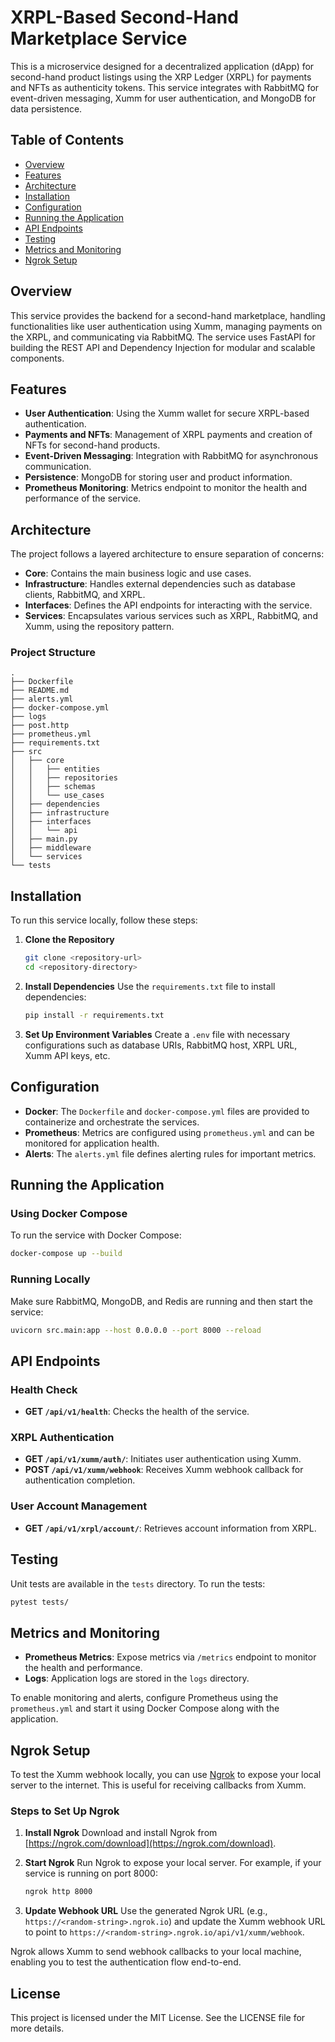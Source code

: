 # XRPL-Based Second-Hand Marketplace Service

This is a microservice designed for a decentralized application (dApp) for second-hand product listings using the XRP Ledger (XRPL) for payments and NFTs as authenticity tokens. This service integrates with RabbitMQ for event-driven messaging, Xumm for user authentication, and MongoDB for data persistence.

## Table of Contents
- [Overview](#overview)
- [Features](#features)
- [Architecture](#architecture)
- [Installation](#installation)
- [Configuration](#configuration)
- [Running the Application](#running-the-application)
- [API Endpoints](#api-endpoints)
- [Testing](#testing)
- [Metrics and Monitoring](#metrics-and-monitoring)
- [Ngrok Setup](#ngrok-setup)

## Overview

This service provides the backend for a second-hand marketplace, handling functionalities like user authentication using Xumm, managing payments on the XRPL, and communicating via RabbitMQ. The service uses FastAPI for building the REST API and Dependency Injection for modular and scalable components.

## Features
- **User Authentication**: Using the Xumm wallet for secure XRPL-based authentication.
- **Payments and NFTs**: Management of XRPL payments and creation of NFTs for second-hand products.
- **Event-Driven Messaging**: Integration with RabbitMQ for asynchronous communication.
- **Persistence**: MongoDB for storing user and product information.
- **Prometheus Monitoring**: Metrics endpoint to monitor the health and performance of the service.

## Architecture

The project follows a layered architecture to ensure separation of concerns:
- **Core**: Contains the main business logic and use cases.
- **Infrastructure**: Handles external dependencies such as database clients, RabbitMQ, and XRPL.
- **Interfaces**: Defines the API endpoints for interacting with the service.
- **Services**: Encapsulates various services such as XRPL, RabbitMQ, and Xumm, using the repository pattern.

### Project Structure
```
.
├── Dockerfile
├── README.md
├── alerts.yml
├── docker-compose.yml
├── logs
├── post.http
├── prometheus.yml
├── requirements.txt
├── src
│   ├── core
│   │   ├── entities
│   │   ├── repositories
│   │   ├── schemas
│   │   └── use_cases
│   ├── dependencies
│   ├── infrastructure
│   ├── interfaces
│   │   └── api
│   ├── main.py
│   ├── middleware
│   └── services
└── tests
```

## Installation

To run this service locally, follow these steps:

1. **Clone the Repository**
   ```sh
   git clone <repository-url>
   cd <repository-directory>
   ```

2. **Install Dependencies**
   Use the `requirements.txt` file to install dependencies:
   ```sh
   pip install -r requirements.txt
   ```

3. **Set Up Environment Variables**
   Create a `.env` file with necessary configurations such as database URIs, RabbitMQ host, XRPL URL, Xumm API keys, etc.

## Configuration

- **Docker**: The `Dockerfile` and `docker-compose.yml` files are provided to containerize and orchestrate the services.
- **Prometheus**: Metrics are configured using `prometheus.yml` and can be monitored for application health.
- **Alerts**: The `alerts.yml` file defines alerting rules for important metrics.

## Running the Application

### Using Docker Compose
To run the service with Docker Compose:
```sh
docker-compose up --build
```

### Running Locally
Make sure RabbitMQ, MongoDB, and Redis are running and then start the service:
```sh
uvicorn src.main:app --host 0.0.0.0 --port 8000 --reload
```

## API Endpoints

### Health Check
- **GET `/api/v1/health`**: Checks the health of the service.

### XRPL Authentication
- **GET `/api/v1/xumm/auth/`**: Initiates user authentication using Xumm.
- **POST `/api/v1/xumm/webhook`**: Receives Xumm webhook callback for authentication completion.

### User Account Management
- **GET `/api/v1/xrpl/account/`**: Retrieves account information from XRPL.

## Testing

Unit tests are available in the `tests` directory. To run the tests:
```sh
pytest tests/
```

## Metrics and Monitoring
- **Prometheus Metrics**: Expose metrics via `/metrics` endpoint to monitor the health and performance.
- **Logs**: Application logs are stored in the `logs` directory.

To enable monitoring and alerts, configure Prometheus using the `prometheus.yml` and start it using Docker Compose along with the application.

## Ngrok Setup

To test the Xumm webhook locally, you can use [Ngrok](https://ngrok.com/) to expose your local server to the internet. This is useful for receiving callbacks from Xumm.

### Steps to Set Up Ngrok

1. **Install Ngrok**
   Download and install Ngrok from [https://ngrok.com/download](https://ngrok.com/download).

2. **Start Ngrok**
   Run Ngrok to expose your local server. For example, if your service is running on port 8000:
   ```sh
   ngrok http 8000
   ```

3. **Update Webhook URL**
   Use the generated Ngrok URL (e.g., `https://<random-string>.ngrok.io`) and update the Xumm webhook URL to point to `https://<random-string>.ngrok.io/api/v1/xumm/webhook`.

Ngrok allows Xumm to send webhook callbacks to your local machine, enabling you to test the authentication flow end-to-end.

## License

This project is licensed under the MIT License. See the LICENSE file for more details.
